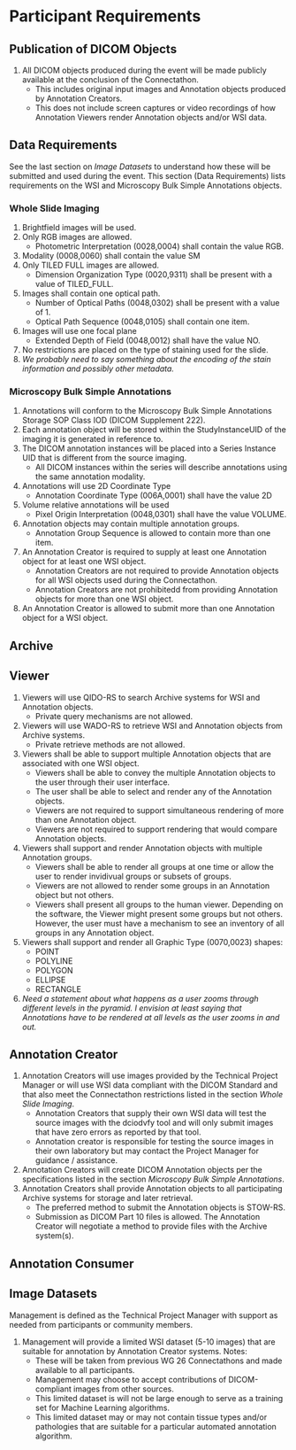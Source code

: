 # Participant Requirements

## Publication of DICOM Objects
1. All DICOM objects produced during the event will be made publicly available at the conclusion of the Connectathon.
   - This includes original input images and Annotation objects produced by Annotation Creators.
   - This does not include screen captures or video recordings of how Annotation Viewers render Annotation objects and/or WSI data.

## Data Requirements
See the last section on *Image Datasets* to understand how these will be submitted and used during the event.
This section (Data Requirements) lists requirements on the WSI and Microscopy Bulk Simple Annotations objects.

### Whole Slide Imaging
1. Brightfield images will be used.
2. Only RGB images are allowed.
   - Photometric Interpretation (0028,0004) shall contain the value RGB.
3. Modality (0008,0060) shall contain the value SM
4. Only TILED FULL images are allowed.
   - Dimension Organization Type (0020,9311) shall be present with a value of TILED_FULL.
5. Images shall contain one optical path.
   - Number of Optical Paths (0048,0302) shall be present with a value of 1.
   - Optical Path Sequence (0048,0105) shall contain one item.
6. Images will use one focal plane 
   - Extended Depth of Field (0048,0012) shall have the value NO.
7. No restrictions are placed on the type of staining used for the slide.
8. *We probably need to say something about the encoding of the stain information and possibly other metadata.*

### Microscopy Bulk Simple Annotations
1. Annotations will conform to the Microscopy Bulk Simple Annotations Storage SOP Class IOD (DICOM Supplement 222).
2. Each annotation object will be stored within the StudyInstanceUID of the imaging it is generated in reference to.
3. The DICOM annotation instances will be placed into a Series Instance UID that is different from the source imaging.
   - All DICOM instances within the series will describe annotations using the same annotation modality.
4. Annotations will use 2D Coordinate Type
   - Annotation Coordinate Type (006A,0001) shall have the value 2D
5. Volume relative annotations will be used
   - Pixel Origin Interpretation (0048,0301) shall have the value VOLUME.
6. Annotation objects may contain multiple annotation groups.
   - Annotation Group Sequence is allowed to contain more than one item.
7. An Annotation Creator is required to supply at least one Annotation object for at least one WSI object.
   - Annotation Creators are not required to provide Annotation objects for all WSI objects used during the Connectathon.
   - Annotation Creators are not prohibitedd from providing Annotation objects for more than one WSI object.
8. An Annotation Creator is allowed to submit more than one Annotation object for a WSI object.

## Archive

## Viewer
1. Viewers will use QIDO-RS to search Archive systems for WSI and Annotation objects.
   - Private query mechanisms are not allowed.
2. Viewers will use WADO-RS to retrieve WSI and Annotation objects from Archive systems.
   - Private retrieve methods are not allowed.
3. Viewers shall be able to support multiple Annotation objects that are associated with one WSI object.
   - Viewers shall be able to convey the multiple Annotation objects to the user through their user interface.
   - The user shall be able to select and render any of the Annotation objects.
   - Viewers are not required to support simultaneous rendering of more than one Annotation object.
   - Viewers are not required to support rendering that would compare Annotation objects.
4. Viewers shall support and render Annotation objects with multiple Annotation groups.
   - Viewers shall be able to render all groups at one time or allow the user to render invidivual groups or subsets of groups.
   - Viewers are not allowed to render some groups in an Annotation object but not others.
   - Viewers shall present all groups to the human viewer. Depending on the software, the Viewer might present some groups but not others. However, the user must have a mechanism to see an inventory of all groups in any Annotation object.
5. Viewers shall support and render all Graphic Type (0070,0023) shapes:
   - POINT
   - POLYLINE
   - POLYGON
   - ELLIPSE
   - RECTANGLE
6. *Need a statement about what happens as a user zooms through different levels in the pyramid. I envision at least saying that Annotations have to be rendered at all levels as the user zooms in and out.*


## Annotation Creator

1. Annotation Creators will use images provided by the Technical Project Manager or will use WSI data compliant with the DICOM Standard and that also meet the Connectathon restrictions listed in the section *Whole Slide Imaging*.
   - Annotation Creators that supply their own WSI data will test the source images with the dciodvfy tool and will only submit images that have zero errors as reported by that tool.
   - Annotation creator is responsible for testing the source images in their own laboratory but may contact the Project Manager for guidance / assistance.
2. Annotation Creators will create DICOM Annotation objects per the specifications listed in the section *Microscopy Bulk Simple Annotations*.
3. Annotation Creators shall provide Annotation objects to all participating Archive systems for storage and later retrieval.
   - The preferred method to submit the Annotation objects is STOW-RS.
   - Submission as DICOM Part 10 files is allowed. The Annotation Creator will negotiate a method to provide files with the Archive system(s).

## Annotation Consumer

## Image Datasets
Management is defined as the Technical Project Manager with support as needed from participants or community members.

1. Management will provide a limited WSI dataset (5-10 images) that are suitable for annotation by Annotation Creator systems. Notes:
   - These will be taken from previous WG 26 Connectathons and made available to all participants.
   - Management may choose to accept contributions of DICOM-compliant images from other sources.
   - This limited dataset is will not be large enough to serve as a training set for Machine Learning algorithms.
   - This limited dataset may or may not contain tissue types and/or pathologies that are suitable for a particular automated annotation algorithm.
